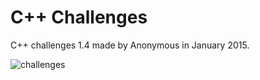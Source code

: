# C++ Challenges

C++ challenges 1.4 made by Anonymous in January 2015.

![challenges](https://pasteboard.co/Ih737yE.png)
